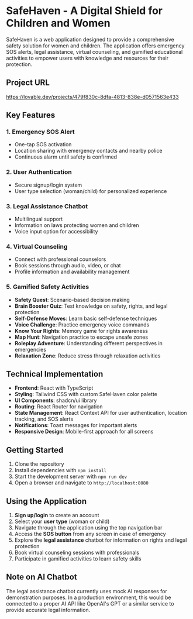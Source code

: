
# SafeHaven - A Digital Shield for Children and Women

SafeHaven is a web application designed to provide a comprehensive safety solution for women and children. The application offers emergency SOS alerts, legal assistance, virtual counseling, and gamified educational activities to empower users with knowledge and resources for their protection.

## Project URL
https://lovable.dev/projects/479f830c-8dfa-4813-838e-d0571563e433

## Key Features

### 1. Emergency SOS Alert
- One-tap SOS activation
- Location sharing with emergency contacts and nearby police
- Continuous alarm until safety is confirmed

### 2. User Authentication
- Secure signup/login system
- User type selection (woman/child) for personalized experience

### 3. Legal Assistance Chatbot
- Multilingual support
- Information on laws protecting women and children
- Voice input option for accessibility

### 4. Virtual Counseling
- Connect with professional counselors
- Book sessions through audio, video, or chat
- Profile information and availability management

### 5. Gamified Safety Activities
- **Safety Quest**: Scenario-based decision making
- **Brain Booster Quiz**: Test knowledge on safety, rights, and legal protection
- **Self-Defense Moves**: Learn basic self-defense techniques
- **Voice Challenge**: Practice emergency voice commands
- **Know Your Rights**: Memory game for rights awareness
- **Map Hunt**: Navigation practice to escape unsafe zones
- **Roleplay Adventure**: Understanding different perspectives in emergencies
- **Relaxation Zone**: Reduce stress through relaxation activities

## Technical Implementation

- **Frontend**: React with TypeScript
- **Styling**: Tailwind CSS with custom SafeHaven color palette
- **UI Components**: shadcn/ui library
- **Routing**: React Router for navigation
- **State Management**: React Context API for user authentication, location tracking, and SOS alerts
- **Notifications**: Toast messages for important alerts
- **Responsive Design**: Mobile-first approach for all screens

## Getting Started

1. Clone the repository
2. Install dependencies with `npm install`
3. Start the development server with `npm run dev`
4. Open a browser and navigate to `http://localhost:8080`

## Using the Application

1. **Sign up/login** to create an account
2. Select your **user type** (woman or child)
3. Navigate through the application using the top navigation bar
4. Access the **SOS button** from any screen in case of emergency
5. Explore the **legal assistance** chatbot for information on rights and legal protection
6. Book virtual counseling sessions with professionals
7. Participate in gamified activities to learn safety skills

## Note on AI Chatbot

The legal assistance chatbot currently uses mock AI responses for demonstration purposes. In a production environment, this would be connected to a proper AI API like OpenAI's GPT or a similar service to provide accurate legal information.
